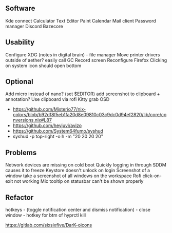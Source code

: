 ## Software
Kde connect
Calculator
Text Editor
Paint
Calendar
Mail client
Password manager
Discord
Bazecore

## Usability
Configure XDG (notes in digital brain) - file manager
Move printer drivers outside of aether?
easily call GC
Record screen
Reconfigure Firefox
Clicking on system icon should open bottom

## Optional

Add micro instead of nano? (set $EDITOR)
add screenshot to clipboard + annotation?
Use clipboard via rofi
Kitty grab
OSD
- https://github.com/Misterio77/nix-colors/blob/b92df8f5eb1fa20d8e09810c03c9dc0d94ef2820/lib/core/conversions.nix#L87
- https://github.com/heyjuvi/avizo
- https://github.com/System64fumo/syshud
- syshud -p top-right -o h -m "20 20 20 20"

## Problems
Network devices are missing on cold boot
Quickly logging in through SDDM causes it to freeze
Keystore doesn't unlock on login
Screenshot of a window take a screenshot of all windows on the workspace
Rofi click-on-exit not working
Mic tooltip on statusbar can't be shown properly

## Refactor
hotkeys
	- (toggle notification center and dismiss notification)
	- close window
	- hotkey for btm of hyprctl kill

https://gitlab.com/sixsixfive/DarK-oicons
